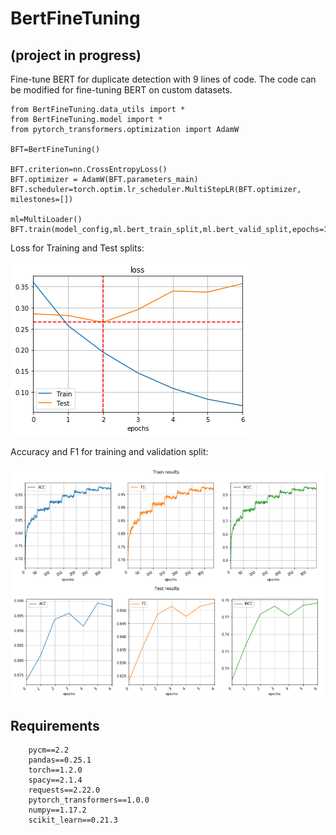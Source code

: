 # BertFineTuning
## (project in progress)


Fine-tune BERT for duplicate detection with 9 lines of code. The code can be modified for fine-tuning BERT on custom datasets.


    from BertFineTuning.data_utils import *
    from BertFineTuning.model import *
    from pytorch_transformers.optimization import AdamW
    
    BFT=BertFineTuning()

    BFT.criterion=nn.CrossEntropyLoss()
    BFT.optimizer = AdamW(BFT.parameters_main)
    BFT.scheduler=torch.optim.lr_scheduler.MultiStepLR(BFT.optimizer, milestones=[])
    
    ml=MultiLoader()
    BFT.train(model_config,ml.bert_train_split,ml.bert_valid_split,epochs=100,print_every=100,validate_at_epoch=0)
 
 
Loss for Training and Test splits:<br>
<p align="left">
<img src="/images/loss.png"></img>
</p>
 
Accuracy and F1 for training and validation split:<br>
<p align="left">
<img src="/images/results.png" width="%50" height="%50"></img>
</p>



## Requirements
        pycm==2.2
        pandas==0.25.1
        torch==1.2.0
        spacy==2.1.4
        requests==2.22.0
        pytorch_transformers==1.0.0
        numpy==1.17.2
        scikit_learn==0.21.3
